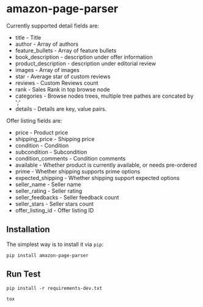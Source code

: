 amazon-page-parser
=====================

Currently supported detail fields are:
* title - Title
* author - Array of authors
* feature_bullets - Array of feature bullets
* book_description - description under offer information
* product_description - description under editorial review
* images - Array of images
* star - Average star of custom reviews
* reviews - Custom Reviews count
* rank - Sales Rank in top browse node
* categories - Browse nodes trees, multiple tree pathes are concated by ';'
* details - Details are key, value pairs.

Offer listing fields are:
* price - Product price
* shipping_price - Shipping price
* condition - Condition
* subcondition - Subcondition
* condition_comments - Condition comments
* available - Whether product is currently available, or needs pre-ordered
* prime - Whether shipping supports prime options
* expected_shipping - Whether shipping support expected options
* seller_name - Seller name
* seller_rating - Seller rating
* seller_feedbacks - Seller feedback count
* seller_stars - Seller stars count
* offer_listing_id - Offer listing ID


Installation
-------------

The simplest way is to install it via `pip`:

    pip install amazon-page-parser


Run Test
-------------

`pip install -r requirements-dev.txt`

`tox`
